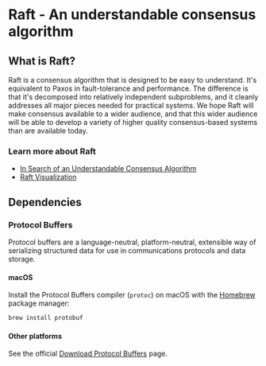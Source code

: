 # Raft - An understandable consensus algorithm

## What is Raft?

Raft is a consensus algorithm that is designed to be easy to understand. It's
equivalent to Paxos in fault-tolerance and performance. The difference is that
it's decomposed into relatively independent subproblems, and it cleanly
addresses all major pieces needed for practical systems. We hope Raft will make
consensus available to a wider audience, and that this wider audience will be
able to develop a variety of higher quality consensus-based systems than are
available today.

### Learn more about Raft

- [In Search of an Understandable Consensus Algorithm](https://raft.github.io/raft.pdf)
- [Raft Visualization](https://raft.github.io/)

## Dependencies

### Protocol Buffers

Protocol buffers are a language-neutral, platform-neutral, extensible way of serializing structured data for use in communications protocols and data storage.

#### macOS

Install the Protocol Buffers compiler (`protoc`) on macOS with the [Homebrew](https://brew.sh/) package manager:

```bash
brew install protobuf
```

#### Other platforms

See the official [Download Protocol Buffers](https://developers.google.com/protocol-buffers/docs/downloads) page.
